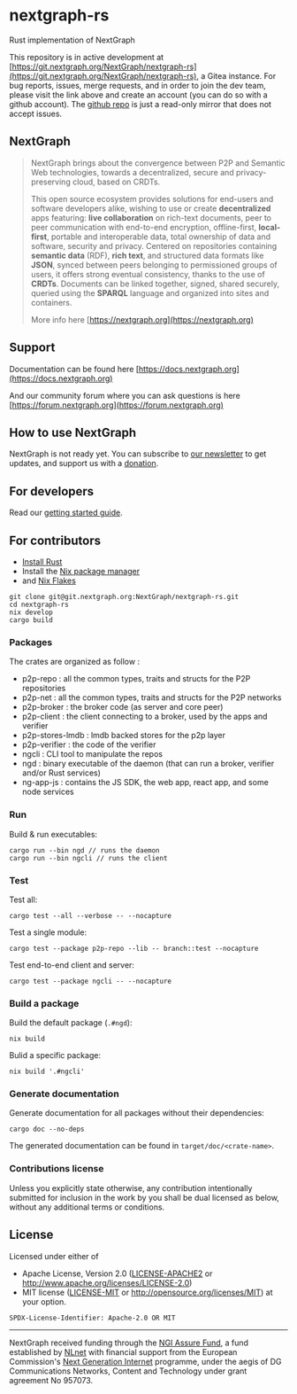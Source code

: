 # nextgraph-rs

Rust implementation of NextGraph

This repository is in active development at [https://git.nextgraph.org/NextGraph/nextgraph-rs](https://git.nextgraph.org/NextGraph/nextgraph-rs), a Gitea instance. For bug reports, issues, merge requests, and in order to join the dev team, please visit the link above and create an account (you can do so with a github account). The [github repo](https://github.com/nextgraph-org/nextgraph-rs) is just a read-only mirror that does not accept issues.

## NextGraph

> NextGraph brings about the convergence between P2P and Semantic Web technologies, towards a decentralized, secure and privacy-preserving cloud, based on CRDTs.
>
> This open source ecosystem provides solutions for end-users and software developers alike, wishing to use or create **decentralized** apps featuring: **live collaboration** on rich-text documents, peer to peer communication with end-to-end encryption, offline-first, **local-first**, portable and interoperable data, total ownership of data and software, security and privacy. Centered on repositories containing **semantic data** (RDF), **rich text**, and structured data formats like **JSON**, synced between peers belonging to permissioned groups of users, it offers strong eventual consistency, thanks to the use of **CRDTs**. Documents can be linked together, signed, shared securely, queried using the **SPARQL** language and organized into sites and containers.
> 
> More info here [https://nextgraph.org](https://nextgraph.org)

## Support

Documentation can be found here [https://docs.nextgraph.org](https://docs.nextgraph.org)

And our community forum where you can ask questions is here [https://forum.nextgraph.org](https://forum.nextgraph.org)

## How to use NextGraph

NextGraph is not ready yet. You can subscribe to [our newsletter](https://list.nextgraph.org/subscription/form) to get updates, and support us with a [donation](https://nextgraph.org/donate/).
## For developers

Read our [getting started guide](https://docs.nextgraph.org/en/getting-started/).

## For contributors

- [Install Rust](https://www.rust-lang.org/tools/install)
- Install the [Nix package manager](https://nixos.org/download.html)
- and [Nix Flakes](https://nixos.wiki/wiki/Flakes)

```
git clone git@git.nextgraph.org:NextGraph/nextgraph-rs.git
cd nextgraph-rs
nix develop
cargo build
``` 

### Packages

The crates are organized as follow : 

- p2p-repo : all the common types, traits and structs for the P2P repositories
- p2p-net : all the common types, traits and structs for the P2P networks
- p2p-broker : the broker code (as server and core peer)
- p2p-client : the client connecting to a broker, used by the apps and verifier
- p2p-stores-lmdb : lmdb backed stores for the p2p layer
- p2p-verifier : the code of the verifier
- ngcli : CLI tool to manipulate the repos
- ngd : binary executable of the daemon (that can run a broker, verifier and/or Rust services)
- ng-app-js : contains the JS SDK, the web app, react app, and some node services

### Run

Build & run executables:

```
cargo run --bin ngd // runs the daemon
cargo run --bin ngcli // runs the client
```

### Test

Test all:

```
cargo test --all --verbose -- --nocapture
```

Test a single module:

```
cargo test --package p2p-repo --lib -- branch::test --nocapture
```

Test end-to-end client and server:
``` 
cargo test --package ngcli -- --nocapture
``` 

### Build a package

Build the default package (`.#ngd`):

```
nix build
```

Bulid a specific package:

```
nix build '.#ngcli'
```

### Generate documentation

Generate documentation for all packages without their dependencies:

```
cargo doc --no-deps
```

The generated documentation can be found in `target/doc/<crate-name>`.

### Contributions license

Unless you explicitly state otherwise, any contribution intentionally submitted
for inclusion in the work by you shall be dual licensed as below, without any
additional terms or conditions.

## License

Licensed under either of
 * Apache License, Version 2.0 ([LICENSE-APACHE2](LICENSE-APACHE2) or http://www.apache.org/licenses/LICENSE-2.0)
 * MIT license ([LICENSE-MIT](LICENSE-MIT) or http://opensource.org/licenses/MIT)
at your option.

`SPDX-License-Identifier: Apache-2.0 OR MIT`

---

NextGraph received funding through the [NGI Assure Fund](https://nlnet.nl/project/NextGraph/index.html), a fund established by [NLnet](https://nlnet.nl/) with financial support from the European Commission's [Next Generation Internet](https://ngi.eu/) programme, under the aegis of DG Communications Networks, Content and Technology under grant agreement No 957073.
